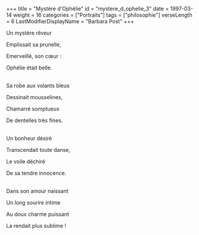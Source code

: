 +++
title = "Mystère d'Ophélie"
id = "mystere_d_ophelie_3"
date = 1997-03-14
weight = 16
categories = ["Portraits"]
tags = ["philosophie"]
verseLength = 6
LastModifierDisplayName = "Barbara Post"
+++

Un mystère rêveur

Emplissait sa prunelle,

Emerveillé, son cœur :

Ophélie était belle.

 \
Sa robe aux volants bleus

Dessinait mousselines,

Chamarré somptueux

De dentelles très fines.

 \
Un bonheur désiré

Transcendait toute danse,

Le voile déchiré

De sa tendre innocence.

 \
Dans son amour naissant

Un long sourire intime

Au doux charme puissant

La rendait plus sublime !
